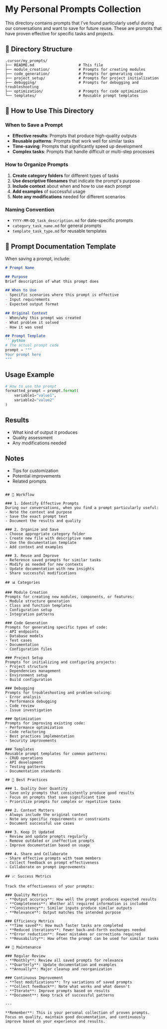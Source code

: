 # My Personal Prompts Collection

This directory contains prompts that I've found particularly useful during our conversations and want to save for future reuse. These are prompts that have proven effective for specific tasks and projects.

## 📁 Directory Structure

```
.cursor/my_prompts/
├── README.md                    # This file
├── module_creation/             # Prompts for creating modules
├── code_generation/             # Prompts for generating code
├── project_setup/               # Prompts for project initialization
├── debugging/                   # Prompts for debugging and troubleshooting
├── optimization/                # Prompts for code optimization
└── templates/                   # Reusable prompt templates
```

## 🎯 How to Use This Directory

### When to Save a Prompt
- **Effective results**: Prompts that produce high-quality outputs
- **Reusable patterns**: Prompts that work well for similar tasks
- **Time-saving**: Prompts that significantly speed up development
- **Complex tasks**: Prompts that handle difficult or multi-step processes

### How to Organize Prompts
1. **Create category folders** for different types of tasks
2. **Use descriptive filenames** that indicate the prompt's purpose
3. **Include context** about when and how to use each prompt
4. **Add examples** of successful usage
5. **Note any modifications** needed for different scenarios

### Naming Convention
- `YYYY-MM-DD_task_description.md` for date-specific prompts
- `category_task_name.md` for general prompts
- `template_task_type.md` for reusable templates

## 📝 Prompt Documentation Template

When saving a prompt, include:

```markdown
# Prompt Name

## Purpose
Brief description of what this prompt does

## When to Use
- Specific scenarios where this prompt is effective
- Input requirements
- Expected output format

## Original Context
- When/why this prompt was created
- What problem it solved
- How it was used

## Prompt Template
```python
# The actual prompt code
prompt = """
Your prompt here
"""
```

## Usage Example
```python
# How to use the prompt
formatted_prompt = prompt.format(
    variable1="value1",
    variable2="value2"
)
```

## Results
- What kind of output it produces
- Quality assessment
- Any modifications needed

## Notes
- Tips for customization
- Potential improvements
- Related prompts
```

## 🔄 Workflow

### 1. Identify Effective Prompts
During our conversations, when you find a prompt particularly useful:
- Note the context and purpose
- Save the exact prompt text
- Document the results and quality

### 2. Organize and Save
- Choose appropriate category folder
- Create new file with descriptive name
- Use the documentation template
- Add context and examples

### 3. Reuse and Improve
- Reference saved prompts for similar tasks
- Modify as needed for new contexts
- Update documentation with new insights
- Share successful modifications

## 📊 Categories

### Module Creation
Prompts for creating new modules, components, or features:
- Module structure generation
- Class and function templates
- Configuration setup
- Integration patterns

### Code Generation
Prompts for generating specific types of code:
- API endpoints
- Database models
- Test cases
- Documentation
- Configuration files

### Project Setup
Prompts for initializing and configuring projects:
- Project structure
- Dependencies management
- Environment setup
- Build configuration

### Debugging
Prompts for troubleshooting and problem-solving:
- Error analysis
- Performance debugging
- Code review
- Issue investigation

### Optimization
Prompts for improving existing code:
- Performance optimization
- Code refactoring
- Best practices implementation
- Security improvements

### Templates
Reusable prompt templates for common patterns:
- CRUD operations
- API development
- Testing patterns
- Documentation standards

## 🎯 Best Practices

### 1. Quality Over Quantity
- Save only prompts that consistently produce good results
- Focus on prompts that save significant time
- Prioritize prompts for complex or repetitive tasks

### 2. Context Matters
- Always include the original context
- Note any specific requirements or constraints
- Document successful use cases

### 3. Keep It Updated
- Review and update prompts regularly
- Remove outdated or ineffective prompts
- Improve documentation based on usage

### 4. Share and Collaborate
- Share effective prompts with team members
- Collect feedback on prompt effectiveness
- Collaborate on prompt improvements

## 📈 Success Metrics

Track the effectiveness of your prompts:

### Quality Metrics
- **Output accuracy**: How well the prompt produces expected results
- **Completeness**: Whether all required information is included
- **Consistency**: Similar inputs produce similar outputs
- **Relevance**: Output matches the intended purpose

### Efficiency Metrics
- **Time saved**: How much faster tasks are completed
- **Reduced iterations**: Fewer back-and-forth exchanges needed
- **Error reduction**: Fewer mistakes or corrections required
- **Reusability**: How often the prompt can be used for similar tasks

## 🔧 Maintenance

### Regular Review
- **Monthly**: Review all saved prompts for relevance
- **Quarterly**: Update documentation and examples
- **Annually**: Major cleanup and reorganization

### Continuous Improvement
- **Test modifications**: Try variations of saved prompts
- **Collect feedback**: Note what works and what doesn't
- **Iterate**: Improve prompts based on results
- **Document**: Keep track of successful patterns

---

**Remember**: This is your personal collection of proven prompts. Focus on quality, maintain good documentation, and continuously improve based on your experience and results. 